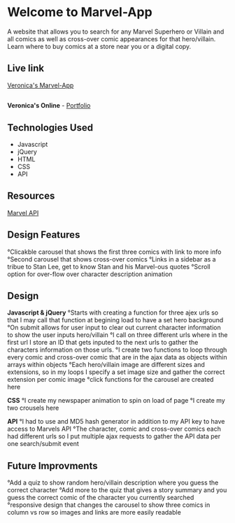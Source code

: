 # Welcome to Marvel-App
A website that allows you to search for any Marvel Superhero or Villain and all comics as well as cross-over comic appearances for that hero/villain. Learn where to buy comics at a store near you or a digital copy.

## Live link

[Veronica's Marvel-App](https://veroelaine.github.io/marvel-app/)

##
**Veronica's Online** - [Portfolio]("")

## Technologies Used

* Javascript
* jQuery
* HTML
* CSS
* API

## Resources
[Marvel API]("https://developer.marvel.com/docs")

## Design Features
°Clicakble carousel that shows the first three comics with link to more info
°Second carousel that shows cross-over comics
°Links in a sidebar as a tribue to Stan Lee, get to know Stan and his Marvel-ous quotes
°Scroll option for over-flow over character description animation

## Design
**Javascript & jQuery**
°Starts with creating a function for three ajex urls so that I may call that function at begining load to have a set hero background
°On submit allows for user input to clear out current character information to show the user inputs hero/villain
°I call on three different urls where in the first url I store an ID that gets inputed to the next urls to gather the characters information on those urls.
°I create two functions to loop through every comic and cross-over comic that are in the ajax data as objects within arrays within objects
°Each hero/villain image are different sizes and extensions, so in my loops I specify a set image size and gather the correct extension per comic image
°click functions for the carousel are created here

**CSS**
°I create my newspaper animation to spin on load of page
°I create my two crousels here

**API**
°I had to use and MD5 hash generator in addition to my API key to have access to Marvels API
°The character, comic and cross-over comics each had different urls so I put multiple ajax requests to gather the API data per one search/submit event


## Future Improvments
°Add a quiz to show random hero/villain description where you guess the correct character
°Add more to the quiz that gives a story summary and you guess the correct comic of the character you currently searched
°responsive design that changes the carousel to show three comics in column vs row so images and links are more easily readable




